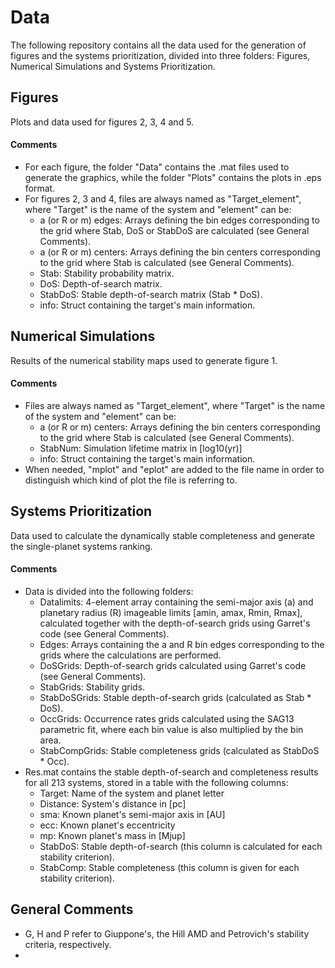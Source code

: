 # Data

The following repository contains all the data used for the generation of figures and the systems prioritization, divided into three folders: Figures, Numerical Simulations and Systems Prioritization.

## Figures

Plots and data used for figures 2, 3, 4 and 5. 

#### Comments

- For each figure, the folder "Data" contains the .mat files used to generate the graphics, while the folder "Plots" contains the plots in .eps format.
- For figures 2, 3 and 4, files are always named as "Target_element", where "Target" is the name of the system and "element" can be: 
  - a (or R or m) edges: Arrays defining the bin edges corresponding to the grid where Stab, DoS or StabDoS are calculated (see General Comments). 
  - a (or R or m) centers: Arrays defining the bin centers corresponding to the grid where Stab is calculated (see General Comments). 
  - Stab: Stability probability matrix.
  - DoS: Depth-of-search matrix.
  - StabDoS: Stable depth-of-search matrix (Stab * DoS). 
  - info: Struct containing the target's main information. 

## Numerical Simulations

Results of the numerical stability maps used to generate figure 1. 

#### Comments

- Files are always named as "Target_element", where "Target" is the name of the system and "element" can be:  
  - a (or R or m) centers: Arrays defining the bin centers corresponding to the grid where Stab is calculated (see General Comments). 
  - StabNum: Simulation lifetime matrix in [log10(yr)]
  - info: Struct containing the target's main information. 
- When needed, "mplot" and "eplot" are added to the file name in order to distinguish which kind of plot the file is referring to. 

## Systems Prioritization

Data used to calculate the dynamically stable completeness and generate the single-planet systems ranking. 

#### Comments

- Data is divided into the following folders:
  - Datalimits: 4-element array containing the semi-major axis (a) and planetary radius (R) imageable limits [amin, amax, Rmin, Rmax], calculated together with the depth-of-search grids using Garret's code (see General Comments). 
  - Edges: Arrays containing the a and R bin edges corresponding to the grids where the calculations are performed. 
  - DoSGrids: Depth-of-search grids calculated using Garret's code (see General Comments). 
  - StabGrids: Stability grids. 
  - StabDoSGrids: Stable depth-of-search grids (calculated as Stab * DoS). 
  - OccGrids: Occurrence rates grids calculated using the SAG13 parametric fit, where each bin value is also multiplied by the bin area.  
  - StabCompGrids: Stable completeness grids (calculated as StabDoS * Occ).
- Res.mat contains the stable depth-of-search and completeness results for all 213 systems, stored in a table with the following columns:
  - Target: Name of the system and planet letter
  - Distance: System's distance in [pc]
  - sma: Known planet's semi-major axis in [AU]
  - ecc: Known planet's eccentricity
  - mp: Known planet's mass in [Mjup]
  - StabDoS: Stable depth-of-search (this column is calculated for each stability criterion).
  - StabComp: Stable completeness (this column is given for each stability criterion). 
  
## General Comments

- G, H and P refer to Giuppone's, the Hill AMD and Petrovich's stability criteria, respectively.
- 

